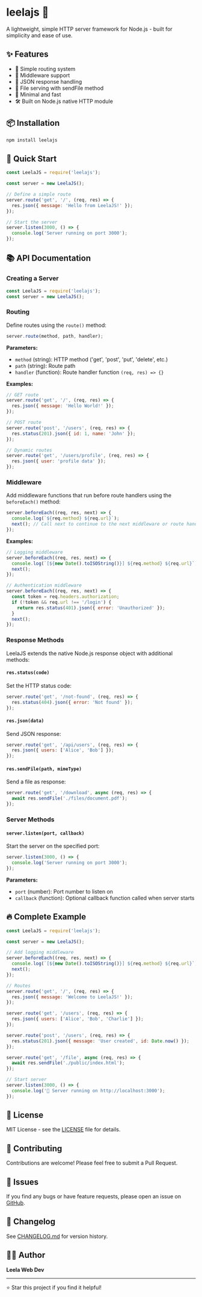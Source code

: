 # leelajs 🚀

A lightweight, simple HTTP server framework for Node.js - built for simplicity and ease of use.

## ✨ Features

- 🔧 Simple routing system
- 🔗 Middleware support
- 📡 JSON response handling
- 📁 File serving with sendFile method
- 🎯 Minimal and fast
- 🛠️ Built on Node.js native HTTP module

## 📦 Installation

```bash
npm install leelajs
```

## 🚀 Quick Start

```javascript
const LeelaJS = require('leelajs');

const server = new LeelaJS();

// Define a simple route
server.route('get', '/', (req, res) => {
  res.json({ message: 'Hello from LeelaJS!' });
});

// Start the server
server.listen(3000, () => {
  console.log('Server running on port 3000');
});
```

## 📚 API Documentation

### Creating a Server

```javascript
const LeelaJS = require('leelajs');
const server = new LeelaJS();
```

### Routing

Define routes using the `route()` method:

```javascript
server.route(method, path, handler);
```

**Parameters:**

- `method` (string): HTTP method ('get', 'post', 'put', 'delete', etc.)
- `path` (string): Route path
- `handler` (function): Route handler function `(req, res) => {}`

**Examples:**

```javascript
// GET route
server.route('get', '/', (req, res) => {
  res.json({ message: 'Hello World!' });
});

// POST route
server.route('post', '/users', (req, res) => {
  res.status(201).json({ id: 1, name: 'John' });
});

// Dynamic routes
server.route('get', '/users/profile', (req, res) => {
  res.json({ user: 'profile data' });
});
```

### Middleware

Add middleware functions that run before route handlers using the `beforeEach()` method:

```javascript
server.beforeEach((req, res, next) => {
  console.log(`${req.method} ${req.url}`);
  next(); // Call next to continue to the next middleware or route handler
});
```

**Examples:**

```javascript
// Logging middleware
server.beforeEach((req, res, next) => {
  console.log(`[${new Date().toISOString()}] ${req.method} ${req.url}`);
  next();
});

// Authentication middleware
server.beforeEach((req, res, next) => {
  const token = req.headers.authorization;
  if (!token && req.url !== '/login') {
    return res.status(401).json({ error: 'Unauthorized' });
  }
  next();
});
```

### Response Methods

LeelaJS extends the native Node.js response object with additional methods:

#### `res.status(code)`

Set the HTTP status code:

```javascript
server.route('get', '/not-found', (req, res) => {
  res.status(404).json({ error: 'Not found' });
});
```

#### `res.json(data)`

Send JSON response:

```javascript
server.route('get', '/api/users', (req, res) => {
  res.json({ users: ['Alice', 'Bob'] });
});
```

#### `res.sendFile(path, mimeType)`

Send a file as response:

```javascript
server.route('get', '/download', async (req, res) => {
  await res.sendFile('./files/document.pdf');
});
```

### Server Methods

#### `server.listen(port, callback)`

Start the server on the specified port:

```javascript
server.listen(3000, () => {
  console.log('Server running on port 3000');
});
```

**Parameters:**

- `port` (number): Port number to listen on
- `callback` (function): Optional callback function called when server starts

## 🔥 Complete Example

```javascript
const LeelaJS = require('leelajs');

const server = new LeelaJS();

// Add logging middleware
server.beforeEach((req, res, next) => {
  console.log(`[${new Date().toISOString()}] ${req.method} ${req.url}`);
  next();
});

// Routes
server.route('get', '/', (req, res) => {
  res.json({ message: 'Welcome to LeelaJS!' });
});

server.route('get', '/users', (req, res) => {
  res.json({ users: ['Alice', 'Bob', 'Charlie'] });
});

server.route('post', '/users', (req, res) => {
  res.status(201).json({ message: 'User created', id: Date.now() });
});

server.route('get', '/file', async (req, res) => {
  await res.sendFile('./public/index.html');
});

// Start server
server.listen(3000, () => {
  console.log('🚀 Server running on http://localhost:3000');
});
```

## 📄 License

MIT License - see the [LICENSE](LICENSE) file for details.

## 🤝 Contributing

Contributions are welcome! Please feel free to submit a Pull Request.

## 🐛 Issues

If you find any bugs or have feature requests, please open an issue on [GitHub](https://github.com/leelawebdev/leelajs/issues).

## 📖 Changelog

See [CHANGELOG.md](CHANGELOG.md) for version history.

## 👨‍💻 Author

**Leela Web Dev**

---

⭐ Star this project if you find it helpful!
